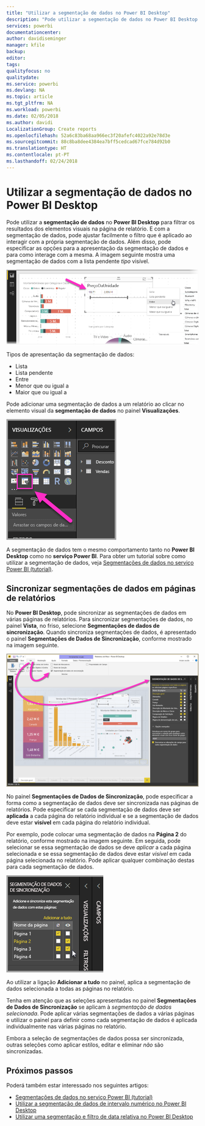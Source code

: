 ```yaml
---
title: "Utilizar a segmentação de dados no Power BI Desktop"
description: "Pode utilizar a segmentação de dados no Power BI Desktop para filtrar, realçar e personalizar relatórios"
services: powerbi
documentationcenter: 
author: davidiseminger
manager: kfile
backup: 
editor: 
tags: 
qualityfocus: no
qualitydate: 
ms.service: powerbi
ms.devlang: NA
ms.topic: article
ms.tgt_pltfrm: NA
ms.workload: powerbi
ms.date: 02/05/2018
ms.author: davidi
LocalizationGroup: Create reports
ms.openlocfilehash: 52a6c83ba68aa966ec3f20afefc4022a92e78d3e
ms.sourcegitcommit: 88c8ba8dee4384ea7bff5cedcad67fce784d92b0
ms.translationtype: HT
ms.contentlocale: pt-PT
ms.lasthandoff: 02/24/2018
---
```

# <a name="using-slicers-power-bi-desktop"></a>Utilizar a segmentação de dados no Power BI Desktop

Pode utilizar a **segmentação de dados** no **Power BI Desktop** para filtrar os resultados dos elementos visuais na página de relatório. E com a segmentação de dados, pode ajustar facilmente o filtro que é aplicado ao interagir com a própria segmentação de dados. Além disso, pode especificar as opções para a apresentação da segmentação de dados e para como interage com a mesma. A imagem seguinte mostra uma segmentação de dados com a lista pendente *tipo* visível. 

![](media/desktop-slicers/desktop-slicers_01.png)

Tipos de apresentação da segmentação de dados:

* Lista
* Lista pendente
* Entre
* Menor que ou igual a
* Maior que ou igual a

Pode adicionar uma segmentação de dados a um relatório ao clicar no elemento visual da **segmentação de dados** no painel **Visualizações**.

![](media/desktop-slicers/desktop-slicers_02.png)

A segmentação de dados tem o mesmo comportamento tanto no **Power BI Desktop** como no **serviço Power BI**. Para obter um tutorial sobre como utilizar a segmentação de dados, veja [Segmentações de dados no serviço Power BI (tutorial)](power-bi-visualization-slicers.md).

## <a name="synchronize-slicers-across-report-pages"></a>Sincronizar segmentações de dados em páginas de relatórios

No **Power BI Desktop**, pode sincronizar as segmentações de dados em várias páginas de relatórios. Para sincronizar segmentações de dados, no painel **Vista**, no friso, selecione **Segmentações de dados de sincronização**. Quando sincroniza segmentações de dados, é apresentado o painel **Segmentações de Dados de Sincronização**, conforme mostrado na imagem seguinte.

![](media/desktop-slicers/desktop-slicers_03.png)

No painel **Segmentações de Dados de Sincronização**, pode especificar a forma como a segmentação de dados deve ser sincronizada nas páginas de relatórios. Pode especificar se cada segmentação de dados deve ser **aplicada** a cada página do relatório individual e se a segmentação de dados deve estar **visível** em cada página do relatório individual.

Por exemplo, pode colocar uma segmentação de dados na **Página 2** do relatório, conforme mostrado na imagem seguinte. Em seguida, pode selecionar se essa segmentação de dados se deve *aplicar* a cada página selecionada e se essa segmentação de dados deve estar *visível* em cada página selecionada no relatório. Pode aplicar qualquer combinação destas para cada segmentação de dados. 

![](media/desktop-slicers/desktop-slicers_04.png)

Ao utilizar a ligação **Adicionar a tudo** no painel, aplica a segmentação de dados selecionada a todas as páginas no relatório.

Tenha em atenção que as seleções apresentadas no painel **Segmentações de Dados de Sincronização** se aplicam à *segmentação de dados selecionada*. Pode aplicar várias segmentações de dados a várias páginas e utilizar o painel para definir como cada segmentação de dados é aplicada individualmente nas várias páginas no relatório. 

Embora a seleção de segmentações de dados possa ser sincronizada, outras seleções como aplicar estilos, editar e eliminar *não* são sincronizadas. 

## <a name="next-steps"></a>Próximos passos

Poderá também estar interessado nos seguintes artigos:

* [Segmentações de dados no serviço Power BI (tutorial)](power-bi-visualization-slicers.md)
* [Utilizar a segmentação de dados de intervalo numérico no Power BI Desktop](desktop-slicer-numeric-range.md)
* [Utilizar uma segmentação e filtro de data relativa no Power BI Desktop](desktop-slicer-filter-date-range.md)

